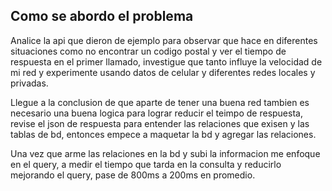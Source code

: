 
## Como se abordo el problema

Analice la api que dieron de ejemplo para observar que hace en diferentes situaciones como no encontrar un codigo postal y ver el tiempo de respuesta en el primer llamado, investigue que tanto influye la velocidad de mi red y experimente usando datos de celular y diferentes redes locales y privadas.

Llegue a la conclusion de que aparte de tener una buena red tambien es necesario una buena logica para lograr reducir el teimpo de respuesta, revise el json de respuesta para entender las relaciones que exisen y las tablas de bd, entonces empece a maquetar la bd y agregar las relaciones.

Una vez que arme las relaciones en la bd y subi la informacion me enfoque en el query, a medir el tiempo que tarda en la consulta y reducirlo mejorando el query, pase de 800ms a 200ms en promedio.